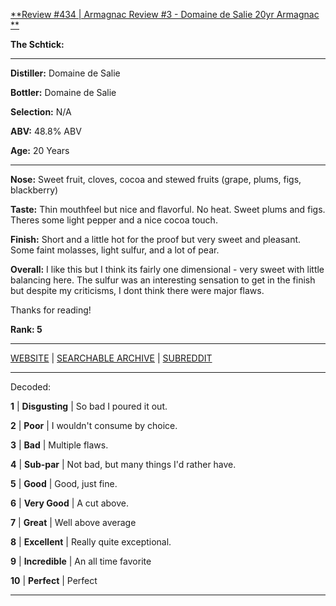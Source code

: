 
[**Review #434 | Armagnac Review #3 - Domaine de Salie 20yr Armagnac **]( https://t8ke.review/review-434-domaine-de-salie-20yr/)

**The Schtick:** 

-----

**Distiller:** Domaine de Salie

**Bottler:** Domaine de Salie 

**Selection:** N/A

**ABV:** 48.8% ABV

**Age:** 20 Years 

-----

**Nose:**  Sweet fruit, cloves, cocoa and stewed fruits (grape, plums, figs, blackberry) 

**Taste:** Thin mouthfeel but nice and flavorful. No heat. Sweet plums and figs. Theres some light pepper and a nice cocoa touch. 

**Finish:** Short and a little hot for the proof but very sweet and pleasant. Some faint molasses, light sulfur, and a lot of pear. 

**Overall:** I like this but I think its fairly one dimensional - very sweet with little balancing here. The sulfur was an interesting sensation to get in the finish but despite my criticisms, I dont think there were major flaws. 

Thanks for reading!

**Rank: 5**



-----

[WEBSITE](https://t8ke.review) | [SEARCHABLE ARCHIVE](https://t8ke.review/review-archive/) | [SUBREDDIT](https://reddit.com/r/t8kereviews)

-----

Decoded:

**1** | **Disgusting** | So bad I poured it out.

**2** | **Poor** | I wouldn't consume by choice.

**3** | **Bad** | Multiple flaws.

**4** | **Sub-par** | Not bad, but many things I'd rather have.

**5** | **Good** | Good, just fine.

**6** | **Very Good** | A cut above.

**7** | **Great** | Well above average

**8** | **Excellent** | Really quite exceptional.

**9** | **Incredible** | An all time favorite

**10** | **Perfect** | Perfect

----

